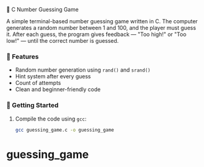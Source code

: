 🎯 C Number Guessing Game

A simple terminal-based number guessing game written in C. The computer generates a random number between 1 and 100, and the player must guess it. After each guess, the program gives feedback — "Too high!" or "Too low!" — until the correct number is guessed.

### 🧠 Features
- Random number generation using `rand()` and `srand()`
- Hint system after every guess
- Count of attempts
- Clean and beginner-friendly code

### 🚀 Getting Started
1. Compile the code using `gcc`:
   ```bash
   gcc guessing_game.c -o guessing_game
# guessing_game
